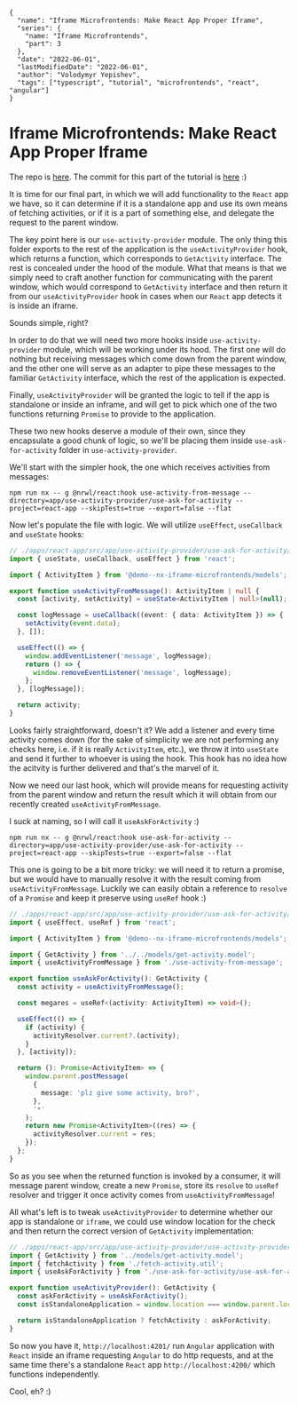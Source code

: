 ```ic-metadata
{
  "name": "Iframe Microfrontends: Make React App Proper Iframe",
  "series": {
    "name: "Iframe Microfrontends",
    "part": 3
  },
  "date": "2022-06-01",
  "lastModifiedDate": "2022-06-01",
  "author": "Volodymyr Yepishev",
  "tags": ["typescript", "tutorial", "microfrontends", "react", "angular"]
}
```

# Iframe Microfrontends: Make React App Proper Iframe

The repo is [here](https://github.com/Bwca/demo__iframe-micro-frontends).
The commit for this part of the tutorial is [here](https://github.com/Bwca/demo__iframe-micro-frontends/commit/568de18c7e34ada4c55ac38ad7fbf9201b026cbd) :)

It is time for our final part, in which we will add functionality to the `React` app we have, so it can determine if it is a standalone app and use its own means of fetching activities, or if it is a part of something else, and delegate the request to the parent window.

The key point here is our `use-activity-provider` module. The only thing this folder exports to the rest of the application is the `useActivityProvider` hook, which returns a function, which corresponds to `GetActivity` interface. The rest is concealed under the hood of the module. What that means is that we simply need to craft another function for communicating with the parent window, which would correspond to `GetActivity` interface and then return it from our `useActivityProvider` hook in cases when our `React` app detects it is inside an iframe.

Sounds simple, right?

In order to do that we will need two more hooks inside `use-activity-provider` module, which will be working under its hood. The first one will do nothing but receiving messages which come down from the parent window, and the other one will serve as an adapter to pipe these messages to the familiar `GetActivity` interface, which the rest of the application is expected.

Finally,  `useActivityProvider` will be granted the logic to tell if the app is standalone or inside an inframe, and will get to pick which one of the two functions returning `Promise` to provide to the application.

These two new hooks deserve a module of their own, since they encapsulate a good chunk of logic, so we'll be placing them inside `use-ask-for-activity` folder in `use-activity-provider`.

We'll start with the simpler hook, the one which receives activities from messages:
```node
npm run nx -- g @nrwl/react:hook use-activity-from-message --directory=app/use-activity-provider/use-ask-for-activity --project=react-app --skipTests=true --export=false --flat
```

Now let's populate the file with logic. We will utilize `useEffect`, `useCallback` and `useState` hooks:

```typescript
// ./apps/react-app/src/app/use-activity-provider/use-ask-for-activity/use-activity-from-message.ts
import { useState, useCallback, useEffect } from 'react';

import { ActivityItem } from '@demo--nx-iframe-microfrontends/models';

export function useActivityFromMessage(): ActivityItem | null {
  const [activity, setActivity] = useState<ActivityItem | null>(null);

  const logMessage = useCallback((event: { data: ActivityItem }) => {
    setActivity(event.data);
  }, []);

  useEffect(() => {
    window.addEventListener('message', logMessage);
    return () => {
      window.removeEventListener('message', logMessage);
    };
  }, [logMessage]);

  return activity;
}
```

Looks fairly straightforward, doesn't it? We add a listener and every time activity comes down (for the sake of simplicity we are not performing any checks here, i.e. if it is really `ActivityItem`, etc.), we throw it into `useState` and send it further to whoever is using the hook. This hook has no idea how the acitvity is further delivered and that's the marvel of it.

Now we need our last hook, which will provide means for requesting activity from the parent window and return the result which it will obtain from our recently created `useActivityFromMessage`.

I suck at naming, so I will call it `useAskForActivity` :)

```node
npm run nx -- g @nrwl/react:hook use-ask-for-activity --directory=app/use-activity-provider/use-ask-for-activity --project=react-app --skipTests=true --export=false --flat
```

This one is going to be a bit more tricky: we will need it to return a promise, but we would have to manually resolve it with the result coming from `useActivityFromMessage`. Luckily we can easily obtain a reference to `resolve` of a `Promise` and keep it preserve using `useRef` hook :)

```typescript
// ./apps/react-app/src/app/use-activity-provider/use-ask-for-activity/use-ask-for-activity.ts
import { useEffect, useRef } from 'react';

import { ActivityItem } from '@demo--nx-iframe-microfrontends/models';

import { GetActivity } from '../../models/get-activity.model';
import { useActivityFromMessage } from './use-activity-from-message';

export function useAskForActivity(): GetActivity {
  const activity = useActivityFromMessage();

  const megares = useRef<(activity: ActivityItem) => void>();

  useEffect(() => {
    if (activity) {
      activityResolver.current?.(activity);
    }
  }, [activity]);

  return (): Promise<ActivityItem> => {
    window.parent.postMessage(
      {
        message: 'plz give some activity, bro?',
      },
      '*'
    );
    return new Promise<ActivityItem>((res) => {
      activityResolver.current = res;
    });
  };
}
```

So as you see when the returned function is invoked by a consumer, it will message parent window, create a new `Promise`, store its `resolve` to `useRef` resolver and trigger it once activity comes from `useActivityFromMessage`!

All what's left is to tweak `useActivityProvider` to determine whether our app is standalone or `iframe`, we could use window location for the check and then return the correct version of `GetActivity` implementation:

```typescript
// ./apps/react-app/src/app/use-activity-provider/use-activity-provider.ts
import { GetActivity } from '../models/get-activity.model';
import { fetchActivity } from './fetch-activity.util';
import { useAskForActivity } from './use-ask-for-activity/use-ask-for-activity';

export function useActivityProvider(): GetActivity {
  const askForActivity = useAskForActivity();
  const isStandaloneApplication = window.location === window.parent.location;

  return isStandaloneApplication ? fetchActivity : askForActivity;
}
```

So now you have it, `http://localhost:4201/` run `Angular` application with `React` inside an iframe requesting `Angular` to do http requests, and at the same time there's a standalone `React` app `http://localhost:4200/` which functions independently.

Cool, eh? :)